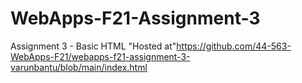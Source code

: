# WebApps-F21-Assignment-3
Assignment 3 - Basic HTML
"Hosted at"<https://github.com/44-563-WebApps-F21/webapps-f21-assignment-3-varunbantu/blob/main/index.html>